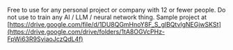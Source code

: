 Free to use for any personal project or company with 12 or fewer people. Do not use to train any AI / LLM / neural network thing. Sample project at [https://drive.google.com/file/d/1DU8QGmHnoY8F_S_glBQtvlgNEGjwSKSt](https://drive.google.com/drive/folders/1tA8OGVcPHz-FpWi63R9SyiaoJczQdL4f)
